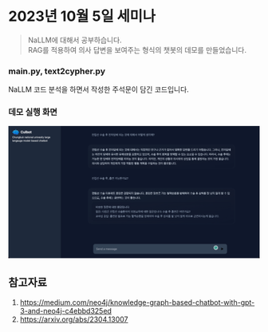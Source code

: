 # 2023년 10월 5일 세미나

> NaLLM에 대해서 공부하습니다.   
> RAG를 적용하여 의사 답변을 보여주는 형식의 챗봇의 데모를 만들었습니다.

### main.py, text2cypher.py
NaLLM 코드 분석을 하면서 작성한 주석문이 담긴 코드입니다. 

### 데모 실행 화면
![img.png](img.png)

## 참고자료
1. https://medium.com/neo4j/knowledge-graph-based-chatbot-with-gpt-3-and-neo4j-c4ebbd325ed
2. https://arxiv.org/abs/2304.13007